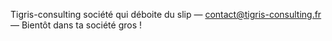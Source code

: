 

Tigris-consulting société qui déboite du slip
&mdash;
contact@tigris-consulting.fr
&mdash;
Bientôt dans ta société gros !
